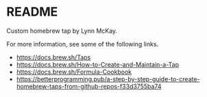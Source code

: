 # README

Custom homebrew tap by Lynn McKay.

For more information, see some of the following links.

- https://docs.brew.sh/Taps
- https://docs.brew.sh/How-to-Create-and-Maintain-a-Tap
- https://docs.brew.sh/Formula-Cookbook
- https://betterprogramming.pub/a-step-by-step-guide-to-create-homebrew-taps-from-github-repos-f33d3755ba74